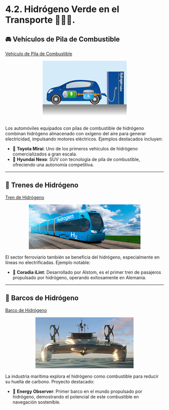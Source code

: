 # 4.2. Hidrógeno Verde en el Transporte 🚆🚢🚗.

## 🚘 Vehículos de Pila de Combustible

[Vehículo de Pila de Combustible](https://www.youtube.com/watch?v=I8RfBO_E-uY&ab_channel=MVPAuto)

<p align="center">
  <img src="/img/vehiculo.jpeg" alt="![vehiculo](img/vehiculo.jpeg)" />
</p>  

Los automóviles equipados con pilas de combustible de hidrógeno combinan hidrógeno almacenado con oxígeno del aire para generar electricidad, impulsando motores eléctricos. Ejemplos destacados incluyen:

- 🔹 **Toyota Mirai**: Uno de los primeros vehículos de hidrógeno comercializados a gran escala.
- 🔹 **Hyundai Nexo**: SUV con tecnología de pila de combustible, ofreciendo una autonomía competitiva.

---

## 🚄 Trenes de Hidrógeno

[Tren de Hidrógeno](https://www.youtube.com/watch?v=BkFefOKmqPQ&ab_channel=Qore)

<p align="center">
  <img src="/img/tren.jpeg" alt="![tren](img/tren.jpeg)" />
</p>  

El sector ferroviario también se beneficia del hidrógeno, especialmente en líneas no electrificadas. Ejemplo notable:

- 🔹 **Coradia iLint**: Desarrollado por Alstom, es el primer tren de pasajeros propulsado por hidrógeno, operando exitosamente en Alemania.

---

## 🚢 Barcos de Hidrógeno

[Barco de Hidrógeno](https://www.youtube.com/watch?v=OaGI1TEweSY&ab_channel=LaVanguardia)

<p align="center">
  <img src="/img/barco.jpeg" alt="![barco](img/barco.jpeg)" />
</p>  

La industria marítima explora el hidrógeno como combustible para reducir su huella de carbono. Proyecto destacado:

- 🔹 **Energy Observer**: Primer barco en el mundo propulsado por hidrógeno, demostrando el potencial de este combustible en navegación sostenible.

